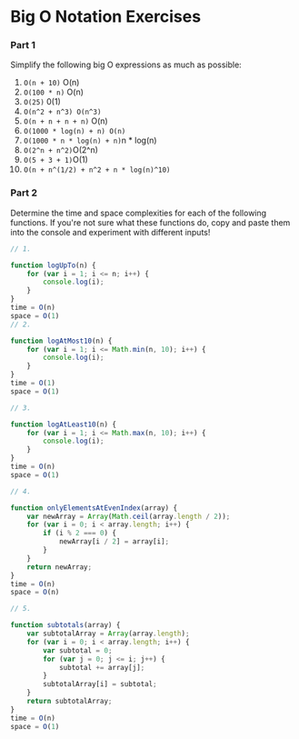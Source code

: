 # Big O Notation Exercises

### Part 1

Simplify the following big O expressions as much as possible:

1. `O(n + 10)` O(n)
2. `O(100 * n)` O(n)
3. `O(25)` 0(1)
4. `O(n^2 + n^3) O(n^3)`
5. `O(n + n + n + n)` O(n)
6. `O(1000 * log(n) + n) O(n)`
7. `O(1000 * n * log(n) + n)`n * log(n)
8. `O(2^n + n^2)`O(2^n)
9. `O(5 + 3 + 1)`O(1)
10. `O(n + n^(1/2) + n^2 + n * log(n)^10)`

### Part 2

Determine the time and space complexities for each of the following functions. If you're not sure what these functions do, copy and paste them into the console and experiment with different inputs!


```js
// 1.

function logUpTo(n) {
    for (var i = 1; i <= n; i++) {
        console.log(i);
    }
}
time = O(n)
space = O(1)
// 2. 

function logAtMost10(n) {
    for (var i = 1; i <= Math.min(n, 10); i++) {
        console.log(i);
    }
}
time = O(1)
space = O(1)

// 3. 

function logAtLeast10(n) {
    for (var i = 1; i <= Math.max(n, 10); i++) {
        console.log(i);
    }
}
time = O(n)
space = O(1)

// 4.

function onlyElementsAtEvenIndex(array) {
    var newArray = Array(Math.ceil(array.length / 2));
    for (var i = 0; i < array.length; i++) {
        if (i % 2 === 0) {
            newArray[i / 2] = array[i];
        }
    }
    return newArray;
}
time = O(n)
space = O(n)

// 5. 

function subtotals(array) {
    var subtotalArray = Array(array.length);
    for (var i = 0; i < array.length; i++) {
        var subtotal = 0;
        for (var j = 0; j <= i; j++) {
            subtotal += array[j];
        }
        subtotalArray[i] = subtotal;
    }
    return subtotalArray;
}
time = O(n)
space = O(1)
```
